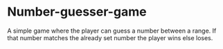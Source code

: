 # Number-guesser-game
A simple game where the player can guess a number between a range. If that number matches the already set number the player wins else loses.
